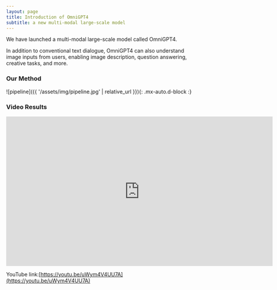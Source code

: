 ```yaml
---
layout: page
title: Introduction of OmniGPT4
subtitle: a new multi-modal large-scale model
---
```


We have launched a multi-modal large-scale model called OmniGPT4. 

In addition to conventional text dialogue, OmniGPT4 can also understand image inputs from users, enabling image description, question answering, creative tasks, and more. 

### Our Method

![pipeline]({{ '/assets/img/pipeline.jpg' | relative_url }}){: .mx-auto.d-block :}

### Video Results

<iframe width="720" height="405" src="https://www.youtube.com/embed/uWym4V4UU7A" title="OmniGPT4" frameborder="0" allow="accelerometer; autoplay; clipboard-write; encrypted-media; gyroscope; picture-in-picture; web-share" allowfullscreen></iframe>

YouTube link:[https://youtu.be/uWym4V4UU7A](https://youtu.be/uWym4V4UU7A)
